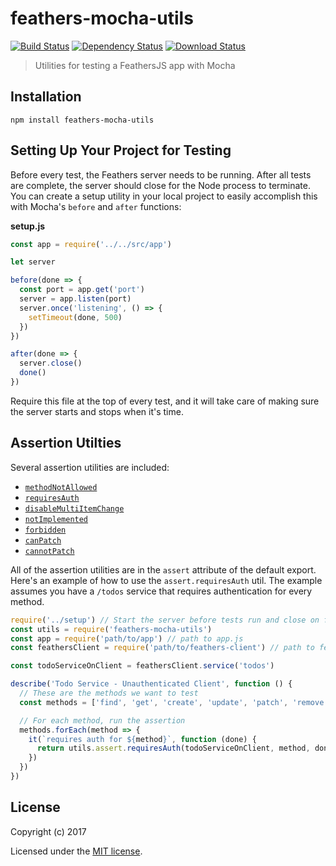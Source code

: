 # feathers-mocha-utils

[![Build Status](https://travis-ci.org/feathers-plus/feathers-mocha-utils.png?branch=master)](https://travis-ci.org/feathers-plus/feathers-mocha-utils)
[![Dependency Status](https://img.shields.io/david/feathers-plus/feathers-mocha-utils.svg?style=flat-square)](https://david-dm.org/feathers-plus/feathers-mocha-utils)
[![Download Status](https://img.shields.io/npm/dm/feathers-mocha-utils.svg?style=flat-square)](https://www.npmjs.com/package/feathers-mocha-utils)

> Utilities for testing a FeathersJS app with Mocha

## Installation

```
npm install feathers-mocha-utils
```

## Setting Up Your Project for Testing
Before every test, the Feathers server needs to be running.  After all tests are complete, the server should close for the Node process to terminate.  You can create a setup utility in your local project to easily accomplish this with Mocha's `before` and `after` functions:

**setup.js**
```js
const app = require('../../src/app')

let server

before(done => {
  const port = app.get('port')
  server = app.listen(port)
  server.once('listening', () => {
    setTimeout(done, 500)
  })
})

after(done => {
  server.close()
  done()
})
```

Require this file at the top of every test, and it will take care of making sure the server starts and stops when it's time.

## Assertion Utilties
Several assertion utilities are included:
- [`methodNotAllowed`](https://github.com/feathers-plus/feathers-mocha-utils/blob/master/test/index.test.js#L16)
- [`requiresAuth`](https://github.com/feathers-plus/feathers-mocha-utils/blob/master/test/index.test.js#L32)
- [`disableMultiItemChange`](https://github.com/feathers-plus/feathers-mocha-utils/blob/master/test/index.test.js#L48)
- [`notImplemented`](https://github.com/feathers-plus/feathers-mocha-utils/blob/master/test/index.test.js#L65)
- [`forbidden`](https://github.com/feathers-plus/feathers-mocha-utils/blob/master/test/index.test.js#L81)
- [`canPatch`](https://github.com/feathers-plus/feathers-mocha-utils/blob/master/test/index.test.js#L105)
- [`cannotPatch`](https://github.com/feathers-plus/feathers-mocha-utils/blob/master/test/index.test.js#L118)

All of the assertion utilities are in the `assert` attribute of the default export. Here's an example of how to use the `assert.requiresAuth` util.  The example assumes you have a `/todos` service that requires authentication for every method.

```js
require('../setup') // Start the server before tests run and close on finish
const utils = require('feathers-mocha-utils')
const app = require('path/to/app') // path to app.js
const feathersClient = require('path/to/feathers-client') // path to feathers-client.js

const todoServiceOnClient = feathersClient.service('todos')

describe('Todo Service - Unauthenticated Client', function () {
  // These are the methods we want to test
  const methods = ['find', 'get', 'create', 'update', 'patch', 'remove']

  // For each method, run the assertion
  methods.forEach(method => {
    it(`requires auth for ${method}`, function (done) {
      return utils.assert.requiresAuth(todoServiceOnClient, method, done)
    })
  })
})
```

## License

Copyright (c) 2017

Licensed under the [MIT license](LICENSE).
